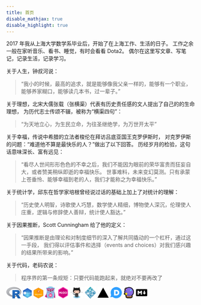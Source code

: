 ```yaml
---
title: 首页
disable_mathjax: true
disable_highlight: true
---
```


2017 年我从上海大学数学系毕业后，开始了在上海工作、生活的日子。
工作之余一般在家听音乐、看书、睡觉，有时会看看 Dota2。
偶尔在这里写文章、写笔记，记录生活，记录学习。

关于人生，钟叔河说：

> “我小的时候，最高的追求，就是能够像我父亲一样的，能够有一个职业，能够养家糊口，能够读几本书，过一辈子。”

关于理想，北宋大儒张载（张横渠）代表有历史责任感的文人提出了自己的的生命理想，
为历代志士传颂不辍，被称为“横渠四句”：

> “为天地立心，为生民立命，为往圣继绝学，为万世开太平”

关于幸福，传说中希腊的立法者梭伦在拜访吕底亚国王克罗伊斯时，
对克罗伊斯的问题：“难道他不算是最快乐的人？”做出了以下回答。
历经岁月的检验，这句话意味深长、富有远见：

> “看尽人世间形形色色的不幸之后，我们不能因为眼前的荣华富贵而狂妄自大，或者赞美稍纵即逝的幸福快乐。
  世事难料，未来变幻莫测。只有承蒙上苍垂怜、能够幸福到老的人，我们才能称之为幸福快乐。”

关于统计学，邱东在哲学家培根曾经说过话的基础上加上了对统计的理解：

> “历史使人明智，诗歌使人巧慧，数学使人精细，博物使人深沉，伦理使人庄重，逻辑与修辞使人善辩，统计使人豁达。”

关于因果推断，Scott Cunningham 给了他的定义：

> “因果推断是由理论和对制度细节的深入了解共同撬动的一个杠杆，通过这一手段，
  我们得以评估事件和选择（events and choices）对我们感兴趣的结果所带来的影响。”

关于代码，老码农说：

> 程序界的第一条规矩：只要代码能跑起来，就绝对不要再改了

<!-- 
关于人生和阅读，杨立华说：

> “人活着不能图省力，正确的道路一定是用力的方向，活的太轻松肯定不对，要么是方向不对，要么是自己努力程度不够，
  这个努力程度不够，实际上是把上天给我们的天赋浪费掉了。我特别喜欢程颢的一句话：“天地生一世人，自足了一世事”，
  上天降生下一代人，这代人其实是足够去解决这代人的问题，但是总有一些因为我们没有尽心。
  努力地生活就是：把炉火烧的通红，把生活作为一块铁，自己是捶打生活的那个铁匠。”

> “阅读很重要，阅读对人的意义在于，通过阅读你才能凝聚精神，阅读需要调动起人最高的主动性，你的主动性不够，其实读不进去的。
  要尽可能地去读提升自己的书，不要只去读让自己舒服的书，让自己舒服的书，其实很大程度上是自我的简单重复，它不指向提升和成长。
  读得少一点、读得深一点、读得精一点，再好的注释，再好的解说，再好的课程最终都指向经典本身，最终还是要回到经典。” -->


<!-- ### TODO

* :white_check_mark: 评论在一些页面不启用
* :white_check_mark: 集成 Disqus 和 Utterances 到评论区
    - [ ] Disqus 评论功能出现广告，暂时不知道怎么回事，先启用 utteranc 功能
* :white_check_mark: 处理页面中标题的字体样式
* :white_check_mark: 头像问题处理
* :black_square_button: 部署到私有云服务器上
    - [ ] 查找部署教程
    - [ ] 购买云服务器
    - [ ] 部署
* :white_check_mark: 图片的保存问题处理
* :black_square_button: 加载速度问题处理
    - [ ] 图片加载速度问题
* :white_check_mark: 微信屏蔽问题处理
    - [x] 申请恢复访问
    - [x] 部署相关文件
* :white_check_mark: 添加 favicon.ico -->

[<img src="images/Rlogo.svg" width="8%" />](https://www.r-project.org/) [<img src="images/RStudio.svg" width="5%" />](https://www.rstudio.com/) [<img src="images/blogdown.svg" width="5%" />](https://github.com/rstudio/blogdown) [<img src="images/gopher-hero.svg" width="6%">](https://gohugo.io/) [<img src="images/hugothemes.png" width="6%">](https://github.com/yihui/hugo-ivy) [<img src="images/github.png" width="7%" />](https://github.com) [<img src="images/netlify-icon.svg" width="6%" />](https://www.netlify.com/) [<img src="images/vercel.svg" width="6%" />](https://vercel.com/) [<img src="images/disqus-icon.svg" width="6%">](https://disqus.com/) [<img src="images/utterances-300.png" width="6%">](https://utteranc.es/) [<img src="images/markdown.svg" width="6%" />](https://daringfireball.net/projects/markdown/syntax)
